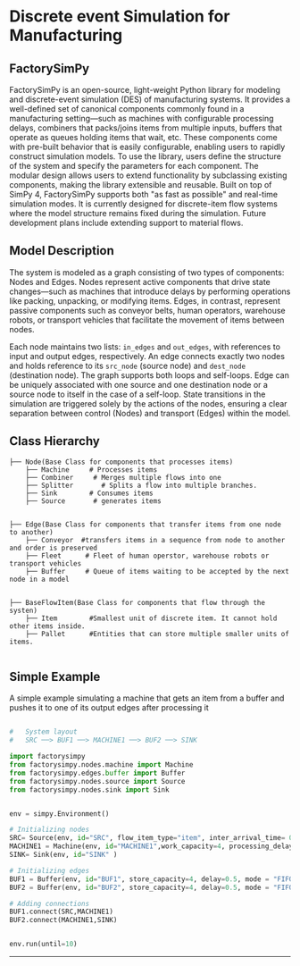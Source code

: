
# Discrete event Simulation for Manufacturing
## FactorySimPy

FactorySimPy is an open-source, light-weight Python library for modeling and discrete-event simulation (DES) of manufacturing systems. It provides a well-defined set of canonical components commonly found in a manufacturing setting—such as machines with configurable processing delays, combiners that packs/joins items from multiple inputs, buffers that operate as queues holding items that wait, etc. These components come with pre-built behavior that is easily configurable, enabling users to rapidly construct simulation models. To use the library, users define the structure of the system and specify the parameters for each component. The modular design allows users to extend functionality by subclassing existing components, making the library extensible and reusable. Built on top of SimPy 4, FactorySimPy supports both "as fast as possible" and real-time simulation modes. It is currently designed for discrete-item flow systems where the model structure remains fixed during the simulation. Future development plans include extending support to material flows.




## Model Description

The system is modeled as a graph consisting of two types of components: Nodes and Edges. Nodes represent active components that drive state changes—such as machines that introduce delays by performing operations like packing, unpacking, or modifying items. Edges, in contrast, represent passive components such as conveyor belts, human operators, warehouse robots, or transport vehicles that facilitate the movement of items between nodes.


Each node maintains two lists: `in_edges` and `out_edges`, with references to input and output edges, respectively. An edge connects exactly two nodes and holds reference to its `src_node` (source node) and `dest_node` (destination node). The graph supports both loops and self-loops. Edge can be uniquely associated with one source and one destination node or a source node to itself in the case of a self-loop.
State transitions in the simulation are triggered solely by the actions of the nodes, ensuring a clear separation between control (Nodes) and transport (Edges) within the model.




## **Class Hierarchy**
```
├── Node(Base Class for components that processes items)
    ├── Machine     # Processes items 
    ├── Combiner     # Merges multiple flows into one
    ├── Splitter       # Splits a flow into multiple branches.
    ├── Sink        # Consumes items
    ├── Source       # generates items
  

├── Edge(Base Class for components that transfer items from one node to another)
    ├── Conveyor  #transfers items in a sequence from node to another and order is preserved
    ├── Fleet      # Fleet of human operstor, warehouse robots or transport vehicles
    ├── Buffer     # Queue of items waiting to be accepted by the next node in a model


├── BaseFlowItem(Base Class for components that flow through the systen)
    ├── Item        #Smallest unit of discrete item. It cannot hold other items inside. 
    ├── Pallet      #Entities that can store multiple smaller units of items.
  

```




## **Simple Example**

A simple example simulating a machine that gets an item from a buffer and pushes it to one of its output edges after processing it

```python

#   System layout 
#   SRC ──> BUF1 ──> MACHINE1 ──> BUF2 ──> SINK

import factorysimpy
from factorysimpy.nodes.machine import Machine
from factorysimpy.edges.buffer import Buffer
from factorysimpy.nodes.source import Source
from factorysimpy.nodes.sink import Sink


env = simpy.Environment()

# Initializing nodes
SRC= Source(env, id="SRC", flow_item_type="item", inter_arrival_time= 0.8,blocking=False,out_edge_selection="RANDOM" )
MACHINE1 = Machine(env, id="MACHINE1",work_capacity=4, processing_delay=1.1,blocking=False, in_edge_selection="RANDOM",out_edge_selection="RANDOM")
SINK= Sink(env, id="SINK" )

# Initializing edges
BUF1 = Buffer(env, id="BUF1", store_capacity=4, delay=0.5, mode = "FIFO")
BUF2 = Buffer(env, id="BUF2", store_capacity=4, delay=0.5, mode = "FIFO")

# Adding connections
BUF1.connect(SRC,MACHINE1)
BUF2.connect(MACHINE1,SINK)


env.run(until=10)


```


---


